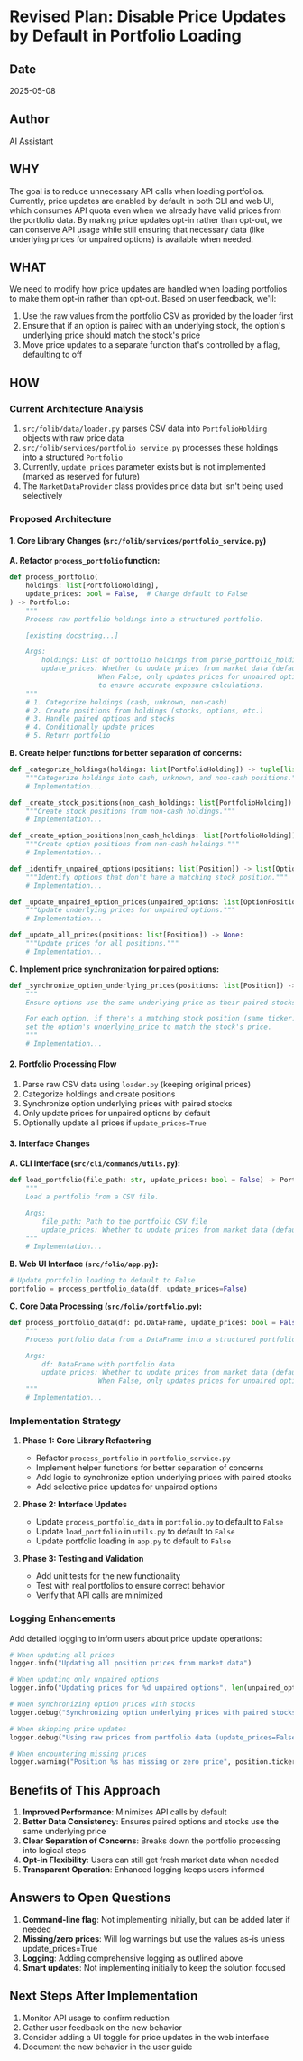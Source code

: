 # Revised Plan: Disable Price Updates by Default in Portfolio Loading

## Date
2025-05-08

## Author
AI Assistant

## WHY
The goal is to reduce unnecessary API calls when loading portfolios. Currently, price updates are enabled by default in both CLI and web UI, which consumes API quota even when we already have valid prices from the portfolio data. By making price updates opt-in rather than opt-out, we can conserve API usage while still ensuring that necessary data (like underlying prices for unpaired options) is available when needed.

## WHAT
We need to modify how price updates are handled when loading portfolios to make them opt-in rather than opt-out. Based on user feedback, we'll:

1. Use the raw values from the portfolio CSV as provided by the loader first
2. Ensure that if an option is paired with an underlying stock, the option's underlying price should match the stock's price
3. Move price updates to a separate function that's controlled by a flag, defaulting to off

## HOW

### Current Architecture Analysis
1. `src/folib/data/loader.py` parses CSV data into `PortfolioHolding` objects with raw price data
2. `src/folib/services/portfolio_service.py` processes these holdings into a structured `Portfolio`
3. Currently, `update_prices` parameter exists but is not implemented (marked as reserved for future)
4. The `MarketDataProvider` class provides price data but isn't being used selectively

### Proposed Architecture

#### 1. Core Library Changes (`src/folib/services/portfolio_service.py`)

**A. Refactor `process_portfolio` function:**
```python
def process_portfolio(
    holdings: list[PortfolioHolding],
    update_prices: bool = False,  # Change default to False
) -> Portfolio:
    """
    Process raw portfolio holdings into a structured portfolio.

    [existing docstring...]

    Args:
        holdings: List of portfolio holdings from parse_portfolio_holdings()
        update_prices: Whether to update prices from market data (default: False)
                      When False, only updates prices for unpaired options
                      to ensure accurate exposure calculations.
    """
    # 1. Categorize holdings (cash, unknown, non-cash)
    # 2. Create positions from holdings (stocks, options, etc.)
    # 3. Handle paired options and stocks
    # 4. Conditionally update prices
    # 5. Return portfolio
```

**B. Create helper functions for better separation of concerns:**

```python
def _categorize_holdings(holdings: list[PortfolioHolding]) -> tuple[list, list, list, float]:
    """Categorize holdings into cash, unknown, and non-cash positions."""
    # Implementation...

def _create_stock_positions(non_cash_holdings: list[PortfolioHolding]) -> list[StockPosition]:
    """Create stock positions from non-cash holdings."""
    # Implementation...

def _create_option_positions(non_cash_holdings: list[PortfolioHolding]) -> list[OptionPosition]:
    """Create option positions from non-cash holdings."""
    # Implementation...

def _identify_unpaired_options(positions: list[Position]) -> list[OptionPosition]:
    """Identify options that don't have a matching stock position."""
    # Implementation...

def _update_unpaired_option_prices(unpaired_options: list[OptionPosition]) -> None:
    """Update underlying prices for unpaired options."""
    # Implementation...

def _update_all_prices(positions: list[Position]) -> None:
    """Update prices for all positions."""
    # Implementation...
```

**C. Implement price synchronization for paired options:**

```python
def _synchronize_option_underlying_prices(positions: list[Position]) -> None:
    """
    Ensure options use the same underlying price as their paired stocks.

    For each option, if there's a matching stock position (same ticker),
    set the option's underlying_price to match the stock's price.
    """
    # Implementation...
```

#### 2. Portfolio Processing Flow

1. Parse raw CSV data using `loader.py` (keeping original prices)
2. Categorize holdings and create positions
3. Synchronize option underlying prices with paired stocks
4. Only update prices for unpaired options by default
5. Optionally update all prices if `update_prices=True`

#### 3. Interface Changes

**A. CLI Interface (`src/cli/commands/utils.py`):**
```python
def load_portfolio(file_path: str, update_prices: bool = False) -> Portfolio:
    """
    Load a portfolio from a CSV file.

    Args:
        file_path: Path to the portfolio CSV file
        update_prices: Whether to update prices from market data (default: False)
    """
    # Implementation...
```

**B. Web UI Interface (`src/folio/app.py`):**
```python
# Update portfolio loading to default to False
portfolio = process_portfolio_data(df, update_prices=False)
```

**C. Core Data Processing (`src/folio/portfolio.py`):**
```python
def process_portfolio_data(df: pd.DataFrame, update_prices: bool = False) -> Portfolio:
    """
    Process portfolio data from a DataFrame into a structured portfolio.

    Args:
        df: DataFrame with portfolio data
        update_prices: Whether to update prices from market data (default: False)
                      When False, only updates prices for unpaired options.
    """
    # Implementation...
```

### Implementation Strategy

1. **Phase 1: Core Library Refactoring**
   - Refactor `process_portfolio` in `portfolio_service.py`
   - Implement helper functions for better separation of concerns
   - Add logic to synchronize option underlying prices with paired stocks
   - Add selective price updates for unpaired options

2. **Phase 2: Interface Updates**
   - Update `process_portfolio_data` in `portfolio.py` to default to `False`
   - Update `load_portfolio` in `utils.py` to default to `False`
   - Update portfolio loading in `app.py` to default to `False`

3. **Phase 3: Testing and Validation**
   - Add unit tests for the new functionality
   - Test with real portfolios to ensure correct behavior
   - Verify that API calls are minimized

### Logging Enhancements

Add detailed logging to inform users about price update operations:

```python
# When updating all prices
logger.info("Updating all position prices from market data")

# When updating only unpaired options
logger.info("Updating prices for %d unpaired options", len(unpaired_options))

# When synchronizing option prices with stocks
logger.debug("Synchronizing option underlying prices with paired stocks")

# When skipping price updates
logger.debug("Using raw prices from portfolio data (update_prices=False)")

# When encountering missing prices
logger.warning("Position %s has missing or zero price", position.ticker)
```

## Benefits of This Approach

1. **Improved Performance**: Minimizes API calls by default
2. **Better Data Consistency**: Ensures paired options and stocks use the same underlying price
3. **Clear Separation of Concerns**: Breaks down the portfolio processing into logical steps
4. **Opt-in Flexibility**: Users can still get fresh market data when needed
5. **Transparent Operation**: Enhanced logging keeps users informed

## Answers to Open Questions

1. **Command-line flag**: Not implementing initially, but can be added later if needed
2. **Missing/zero prices**: Will log warnings but use the values as-is unless update_prices=True
3. **Logging**: Adding comprehensive logging as outlined above
4. **Smart updates**: Not implementing initially to keep the solution focused

## Next Steps After Implementation

1. Monitor API usage to confirm reduction
2. Gather user feedback on the new behavior
3. Consider adding a UI toggle for price updates in the web interface
4. Document the new behavior in the user guide
